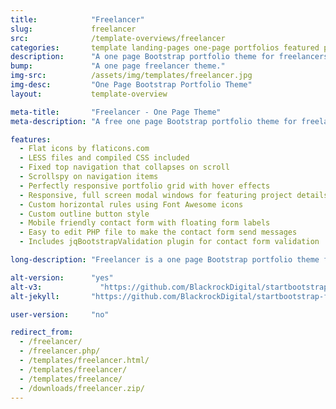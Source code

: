 ```yaml
---
title:            "Freelancer"
slug:             freelancer
src:              /template-overviews/freelancer
categories:       template landing-pages one-page portfolios featured popular
description:      "A one page Bootstrap portfolio theme for freelancers featuring a custom portfolio grid."
bump:             "A one page freelancer theme."
img-src:          /assets/img/templates/freelancer.jpg
img-desc:         "One Page Bootstrap Portfolio Theme"
layout:           template-overview

meta-title:       "Freelancer - One Page Theme"
meta-description: "A free one page Bootstrap portfolio theme for freelancers. All Start Bootstrap templates are free to download and open source."

features:
  - Flat icons by flaticons.com
  - LESS files and compiled CSS included
  - Fixed top navigation that collapses on scroll
  - Scrollspy on navigation items
  - Perfectly responsive portfolio grid with hover effects
  - Responsive, full screen modal windows for featuring project details
  - Custom horizontal rules using Font Awesome icons
  - Custom outline button style
  - Mobile friendly contact form with floating form labels
  - Easy to edit PHP file to make the contact form send messages
  - Includes jqBootstrapValidation plugin for contact form validation

long-description: "Freelancer is a one page Bootstrap portfolio theme for freelancers."

alt-version:      "yes"
alt-v3:		        "https://github.com/BlackrockDigital/startbootstrap-freelancer/tree/v3-legacy"
alt-jekyll:       "https://github.com/BlackrockDigital/startbootstrap-freelancer-jekyll"

user-version:     "no"

redirect_from:
  - /freelancer/
  - /freelancer.php/
  - /templates/freelancer.html/
  - /templates/freelancer/
  - /templates/freelance/
  - /downloads/freelancer.zip/
---
```


